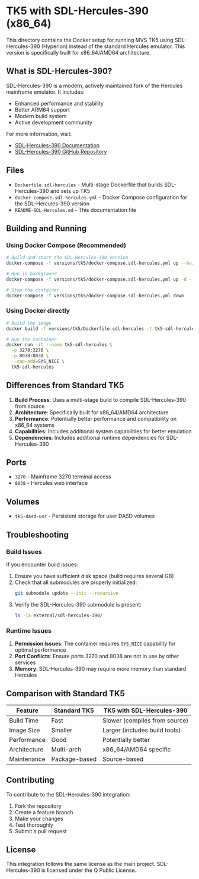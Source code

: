 # TK5 with SDL-Hercules-390 (x86_64)

This directory contains the Docker setup for running MVS TK5 using SDL-Hercules-390 (Hyperion) instead of the standard Hercules emulator. This version is specifically built for x86_64/AMD64 architecture.

## What is SDL-Hercules-390?

SDL-Hercules-390 is a modern, actively maintained fork of the Hercules mainframe emulator. It includes:

- Enhanced performance and stability
- Better ARM64 support
- Modern build system
- Active development community

For more information, visit:
- [SDL-Hercules-390 Documentation](https://sdl-hercules-390.github.io/html/)
- [SDL-Hercules-390 GitHub Repository](https://github.com/SDL-Hercules-390/hyperion)

## Files

- `Dockerfile.sdl-hercules` - Multi-stage Dockerfile that builds SDL-Hercules-390 and sets up TK5
- `docker-compose.sdl-hercules.yml` - Docker Compose configuration for the SDL-Hercules-390 version
- `README-SDL-Hercules.md` - This documentation file

## Building and Running

### Using Docker Compose (Recommended)

```bash
# Build and start the SDL-Hercules-390 version
docker-compose -f versions/tk5/docker-compose.sdl-hercules.yml up --build

# Run in background
docker-compose -f versions/tk5/docker-compose.sdl-hercules.yml up -d --build

# Stop the container
docker-compose -f versions/tk5/docker-compose.sdl-hercules.yml down
```

### Using Docker directly

```bash
# Build the image
docker build -f versions/tk5/Dockerfile.sdl-hercules -t tk5-sdl-hercules .

# Run the container
docker run -it --name tk5-sdl-hercules \
  -p 3270:3270 \
  -p 8038:8038 \
  --cap-add=SYS_NICE \
  tk5-sdl-hercules
```

## Differences from Standard TK5

1. **Build Process**: Uses a multi-stage build to compile SDL-Hercules-390 from source
2. **Architecture**: Specifically built for x86_64/AMD64 architecture
3. **Performance**: Potentially better performance and compatibility on x86_64 systems
4. **Capabilities**: Includes additional system capabilities for better emulation
5. **Dependencies**: Includes additional runtime dependencies for SDL-Hercules-390

## Ports

- `3270` - Mainframe 3270 terminal access
- `8038` - Hercules web interface

## Volumes

- `tk5-dasd-usr` - Persistent storage for user DASD volumes

## Troubleshooting

### Build Issues

If you encounter build issues:

1. Ensure you have sufficient disk space (build requires several GB)
2. Check that all submodules are properly initialized:
   ```bash
   git submodule update --init --recursive
   ```
3. Verify the SDL-Hercules-390 submodule is present:
   ```bash
   ls -la external/sdl-hercules-390/
   ```

### Runtime Issues

1. **Permission Issues**: The container requires `SYS_NICE` capability for optimal performance
2. **Port Conflicts**: Ensure ports 3270 and 8038 are not in use by other services
3. **Memory**: SDL-Hercules-390 may require more memory than standard Hercules

## Comparison with Standard TK5

| Feature | Standard TK5 | TK5 with SDL-Hercules-390 |
|---------|--------------|---------------------------|
| Build Time | Fast | Slower (compiles from source) |
| Image Size | Smaller | Larger (includes build tools) |
| Performance | Good | Potentially better |
| Architecture | Multi-arch | x86_64/AMD64 specific |
| Maintenance | Package-based | Source-based |

## Contributing

To contribute to the SDL-Hercules-390 integration:

1. Fork the repository
2. Create a feature branch
3. Make your changes
4. Test thoroughly
5. Submit a pull request

## License

This integration follows the same license as the main project. SDL-Hercules-390 is licensed under the Q Public License. 